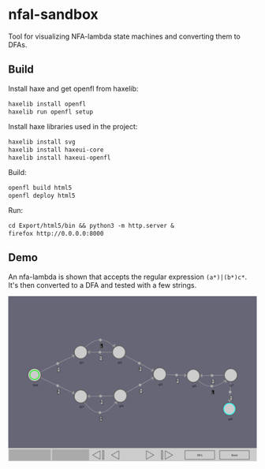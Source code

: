 # nfal-sandbox

Tool for visualizing NFA-lambda state machines and converting them to DFAs.

## Build

Install haxe and get openfl from haxelib:
```
haxelib install openfl
haxelib run openfl setup
```

Install haxe libraries used in the project:
```
haxelib install svg
haxelib install haxeui-core
haxelib install haxeui-openfl
```

Build:
```
openfl build html5
openfl deploy html5
```

Run:
```
cd Export/html5/bin && python3 -m http.server &
firefox http://0.0.0.0:8000 
```

## Demo

An nfa-lambda is shown that accepts the regular expression `(a*)|(b*)c*`. It's then converted to a DFA and tested with a few strings.

![](./img/nfal.gif)
